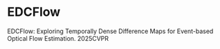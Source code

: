 # EDCFlow

EDCFlow: Exploring Temporally Dense Difference Maps for Event-based Optical Flow Estimation. 2025CVPR
